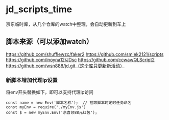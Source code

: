 # jd_scripts_time
京东临时库，从几个仓库的watch中整理，会自动更新到车上

## 脚本来源（可以添加watch）
https://github.com/shufflewzc/faker2
https://github.com/smiek2121/scripts
https://github.com/inoyna12/JDsc
https://github.com/ccwav/QLScript2
https://github.com/wsn888/jd.git（这个库只更新新活动）

### 新脚本增加代理ip设置
将env开头替换如下，即可以支持代理ip访问
```
const name = new Env('脚本名称');  // 拉取脚本时定时任务命名
const myEnv = require('./myEnv.js')
const $ = new myEnv.Env('京喜领88元红包');
```
